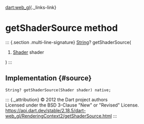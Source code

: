 [dart:web\_gl](../../dart-web_gl/dart-web_gl-library){._links-link}

getShaderSource method
======================

::: {.section .multi-line-signature}
[String](../../dart-core/string-class)? getShaderSource(

1.  [Shader](../shader-class) shader

)
:::

Implementation {#source}
--------------

``` {.language-dart data-language="dart"}
String? getShaderSource(Shader shader) native;
```

::: {._attribution}
© 2012 the Dart project authors\
Licensed under the BSD 3-Clause \"New\" or \"Revised\" License.\
<https://api.dart.dev/stable/2.18.5/dart-web_gl/RenderingContext2/getShaderSource.html>
:::
